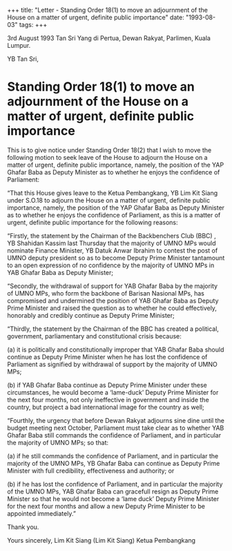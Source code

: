 +++ 
title: "Letter - Standing Order 18(1) to move an adjournment of the House on a matter of urgent, definite public importance"
date: "1993-08-03"
tags:
+++

3rd August 1993
Tan Sri Yang di Pertua, 
Dewan Rakyat,
Parlimen, 
Kuala Lumpur.

YB Tan Sri,

# Standing Order 18(1) to move an adjournment of the House on a matter of urgent, definite public importance

This is to give notice under Standing Order 18(2) that I wish to move the following motion to seek leave of the House to adjourn the House on a matter of urgent, definite public importance, namely, the position of the YAP Ghafar Baba as Deputy Minister as to whether he enjoys the confidence of Parliament:</u>

“That this House gives leave to the Ketua Pembangkang, YB Lim Kit Siang under S.O.18 to adjourn the House on a matter of urgent, definite public importance, namely, the position of the YAP Ghafar Baba as Deputy Minister as to whether he enjoys the confidence of Parliament, as this is a matter of urgent, definite public importance for the following reasons:

“Firstly, the statement by the Chairman of the Backbenchers Club (BBC) , YB Shahidan Kassim last Thursday that the majority of UMNO MPs would nominate Finance Minister, YB Datuk Anwar Ibrahim to contest the post of UMNO deputy president so as to become Deputy Prime Minister tantamount to an open expression of no confidence by the majority of UMNO MPs in YAB Ghafar Baba as Deputy Minister;

“Secondly, the withdrawal of support for YAB Ghafar Baba by the majority of UMNO MPs, who form the backbone of Barisan Nasional MPs, has compromised and undermined the position of YAB Ghafar Baba as Deputy Prime Minister and raised the question as to whether he could effectively, honorably and credibly continue as Deputy Prime Minister;

“Thirdly, the statement by the Chairman of the BBC has created a political, government, parliamentary and constitutional crisis because:

(a)	it is politically and constitutionally improper that YAB Ghafar Baba should continue as Deputy Prime Minister when he has lost the confidence of Parliament as signified by withdrawal of support by the majority of UMNO MPs;

(b)	if YAB Ghafar Baba continue as Deputy Prime Minister under these circumstances, he would become a ‘lame-duck’ Deputy Prime Minister for the next four months, not only ineffective in government and inside the country, but project a bad international image for the country as well;

“Fourthly, the urgency that before Dewan Rakyat adjourns sine dine until the budget meeting next October, Parliament must take clear as to whether YAB Ghafar Baba still commands the confidence of Parliament, and in particular the majority of UMNO MPs; so that:

(a)	if he still commands the confidence of Parliament, and in particular the majority of the UMNO MPs, YB Ghafar Baba can continue as Deputy Prime Minister with full credibility, effectiveness and authority; or

(b)	if he has lost the confidence of Parliament, and in particular the majority of the UMNO MPs, YAB Ghafar Baba can gracefull resign as Deputy Prime Minister so that he would not become a ‘lame duck’ Deputy Prime Minister for the next four months and allow a new Deputy Prime Minister to be appointed immediately.”

Thank you. 


Yours sincerely,
Lim Kit Siang
(Lim Kit Siang)
Ketua Pembangkang




 
